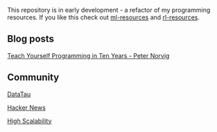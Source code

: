 This repository is in early development - a refactor of my programming resources.  If you like this check out [ml-resources](https://github.com/ADGEfficiency/ml-resources) and [rl-resources](https://github.com/ADGEfficiency/rl-resources).

## Blog posts

[Teach Yourself Programming in Ten Years - Peter Norvig](http://norvig.com/21-days.html)

## Community

[DataTau](http://www.datatau.com/)

[Hacker News](https://news.ycombinator.com/)

[High Scalability](http://highscalability.com/all-time-favorites/)
